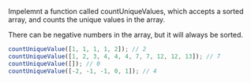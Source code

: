 Impelemnt a function called countUniqueValues, which accepts a sorted array, and counts the
unique values in the array.

There can be negative numbers in the array, but it will always be sorted.

```js
countUniqueValue([1, 1, 1, 1, 2]); // 2
countUniqueValue([1, 2, 3, 4, 4, 4, 7, 7, 12, 12, 13]); // 7
countUniqueValue([]); // 0
countUniqueValue([-2, -1, -1, 0, 1]); // 4
```
